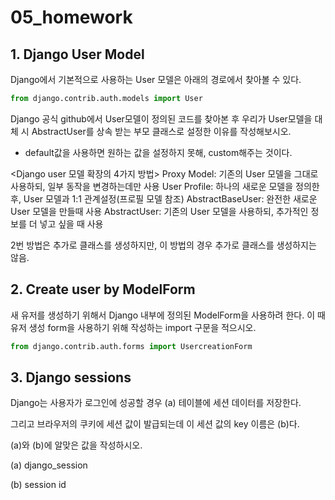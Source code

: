 # 05_homework

## 1. Django User Model

Django에서 기본적으로 사용하는 User 모델은 아래의 경로에서 찾아볼 수 있다.

```python
from django.contrib.auth.models import User
```

Django 공식 github에서 User모델이 정의된 코드를 찾아본 후 우리가 User모델을 대체 시 AbstractUser를 상속 받는 부모 클래스로 설정한 이유를 작성해보시오.

- default값을 사용하면 원하는 값을 설정하지 못해, custom해주는 것이다.

<Django user 모델 확장의 4가지 방법>
Proxy Model: 기존의 User 모델을 그대로 사용하되, 일부 동작을 변경하는데만 사용
User Profile: 하나의 새로운 모델을 정의한 후, User 모델과 1:1 관계설정(프로필 모델 참조)
AbstractBaseUser: 완전한 새로운 User 모델을 만들때 사용
AbstractUser: 기존의 User 모델을 사용하되, 추가적인 정보를 더 넣고 싶을 때 사용

2번 방법은 추가로 클래스를 생성하지만, 이 방법의 경우 추가로 클래스를 생성하지는 않음.

## 2. Create user by ModelForm

새 유저를 생성하기 위해서 Django 내부에 정의된 ModelForm을 사용하려 한다. 이 때 유저 생성 form을 사용하기 위해 작성하는 import 구문을 적으시오.

```python
from django.contrib.auth.forms import UsercreationForm
```

## 3. Django sessions

Django는 사용자가 로그인에 성공할 경우 (a) 테이블에 세션 데이터를 저장한다.

그리고 브라우저의 쿠키에 세션 값이 발급되는데 이 세션 값의 key 이름은 (b)다.

(a)와 (b)에 알맞은 값을 작성하시오.

(a) django_session

(b) session id